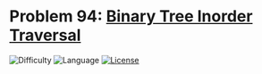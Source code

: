 # Problem 94: [Binary Tree Inorder Traversal](https://leetcode.com/problems/binary-tree-inorder-traversal/)
![Difficulty](https://img.shields.io/badge/Difficulty-Medium-orange.svg) ![Language](https://img.shields.io/badge/Language-C++%2011-yellow) [![License](https://img.shields.io/badge/License-MIT-blue.svg)](../LICENSE)
